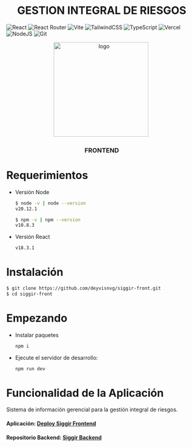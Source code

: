 # <div align="center"> GESTION INTEGRAL DE RIESGOS </div>

![React](https://img.shields.io/badge/React-20232A?style=for-the-badge&logo=react&logoColor=61DAFB) ![React Router](https://img.shields.io/badge/React_Router-CA4245?style=for-the-badge&logo=react-router&logoColor=white) ![Vite](https://img.shields.io/badge/vite-%23646CFF.svg?style=for-the-badge&logo=vite&logoColor=white) ![TailwindCSS](https://img.shields.io/badge/Tailwind_CSS-38B2AC?style=for-the-badge&logo=tailwind-css&logoColor=white) ![TypeScript](https://img.shields.io/badge/TypeScript-007ACC?style=for-the-badge&logo=typescript&logoColor=white) ![Vercel](https://img.shields.io/badge/Vercel-000000?style=for-the-badge&logo=vercel&logoColor=white) ![NodeJS](https://img.shields.io/badge/Node.js-43853D?style=for-the-badge&logo=node.js&logoColor=white) ![Git](https://img.shields.io/badge/GIT-E44C30?style=for-the-badge&logo=git&logoColor=white)


<div align="center">
  <img src="https://media2.giphy.com/media/uurtMtTKqkJda4dk8Y/200w.webp?cid=ecf05e47ipyhr4vjtllb1xiqwtxh39uto775myk2rj700nth&rid=200w.webp&ct=g" title="logo" alt="logo" width="250" height="250" />&nbsp;
</div>

### <div align="center">FRONTEND</div>

# Requerimientos

- Versión Node

   ```bash
   $ node -v | node --version
   v20.12.1

   $ npm -v | npm --version
   v10.8.3
   ```

- Versión React

   ```bash
   v18.3.1
   ```

# Instalación

   ```bash
   $ git clone https://github.com/deyvisnvg/siggir-front.git
   $ cd siggir-front
   ```

# Empezando

- Instalar paquetes

    ```bash
    npm i 
    ```

- Ejecute el servidor de desarrollo:

    ```bash
    npm run dev
    ```

# Funcionalidad de la Aplicación

Sistema de información gerencial para la gestión integral de riesgos.

#### Aplicación: [Deploy Siggir Frontend](https://siggir-front.vercel.app/)

#### Repositorio Backend: [Siggir Backend](https://github.com/deyvisnvg/siggir-back)

